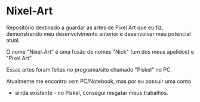 # Nixel-Art
Repositório destinado a guardar as artes de Pixel Art que eu fiz, 
demonstrando meu desenvolvimento anterior e desenvolver meu potencial atual. 

O nome "Nixel-Art" é uma fusão de nomes "Nick" (um dos meus apelidos) e "Pixel Art".

Essas artes foram feitas no programa/site chamado "Piskel" no PC.

Atualmente me encontro sem PC/Notebook, mas por eu possuir uma conta 
- ainda existente - 
no Piskel, consegui resgatar meus trabalhos.
